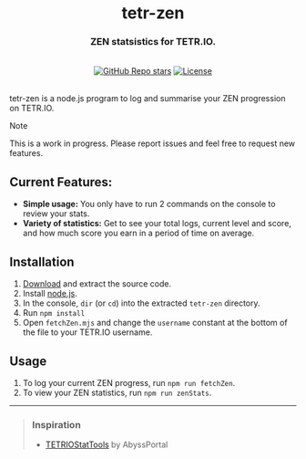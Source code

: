<div align="center">
  <h1 align="center">tetr-zen</h1>
  <h3>ZEN statsistics for TETR.IO.</h3>
</div>

<br/>

<div align="center">
  <a href="https://github.com/orn8/tetr-zen/stargazers"><img alt="GitHub Repo stars" src="https://img.shields.io/github/stars/orn8/tetr-zen?style=for-the-badge"></a>
  <a href="https://github.com/orn8/tetr-zen/blob/main/LICENSE"><img alt="License" src="https://img.shields.io/badge/license-AGPLv3-purple?style=for-the-badge"></a>
</div>

<br/>

tetr-zen is a node.js program to log and summarise your ZEN progression on TETR.IO.

> [!NOTE]
> This is a work in progress. Please report issues and feel free to request new features.

## Current Features:

- **Simple usage:** You only have to run 2 commands on the console to review your stats.
- **Variety of statistics:** Get to see your total logs, current level and score, and how much score you earn in a period of time on average.

## Installation

1) [Download](https://github.com/orn8/tetr-zen/archive/refs/heads/main.zip) and extract the source code.
2) Install [node.js](https://nodejs.org/en).
3) In the console, `dir` (or `cd`) into the extracted `tetr-zen` directory.
4) Run `npm install`
5) Open `fetchZen.mjs` and change the `username` constant at the bottom of the file to your TETR.IO username.

## Usage

1) To log your current ZEN progress, run `npm run fetchZen`.
2) To view your ZEN statistics, run `npm run zenStats`.

---

<blockquote>

### Inspiration

* [TETRIOStatTools](https://github.com/AbyssPortal/TETRIOStatTools) by AbyssPortal

</blockquote>
